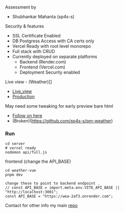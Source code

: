Assessment by
- Shubhankar Mahanta (sp4s-s)

Security & features
- SSL Certificate Enabled
- DB Postgress Access with CA certs only
- Vercel Ready with root level monorepo
- Full stack with CRUD
- Currently deployed on separate platforms
    - Backend (Render.com)
    - Frontend (Vercel.com)
    - Deployment Security enabled


Live view - (Weather)[]
- [Live_view](https://weather.spass.uk)
- [Production](https://weather-front-sand.vercel.app)


May need some tweaking for early preview bare html
- [Follow on here](https://github.com/sp4s-s/the-weather-thing)
- (Broken)(https://github.com/sp4s-s/pm-weather)


### Run
```shell
cd server
# vercel ready
nodemon api/full.js
```
frontend (change the API_BASE) 
```
cd weather-vue
pnpm dev
```

```
change these to point to backend endpoint .
// const API_BASE = import.meta.env.VITE_API_BASE || "http://localhost:3001";
const API_BASE = "https://wea-2af3.onrender.com";
```
Contact for other info 
my main [repo](https://github.com/sp4s-s)
